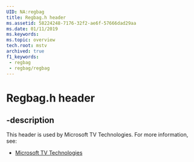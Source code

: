 ```yaml
---
UID: NA:regbag
title: Regbag.h header
ms.assetid: 58224248-7176-32f2-ae6f-57666dad29aa
ms.date: 01/11/2019
ms.keywords: 
ms.topic: overview
tech.root: mstv
archived: true
f1_keywords:
 - regbag
 - regbag/regbag
---
```


# Regbag.h header


## -description

This header is used by Microsoft TV Technologies. For more information, see:

- [Microsoft TV Technologies](../_mstv/index.md)


